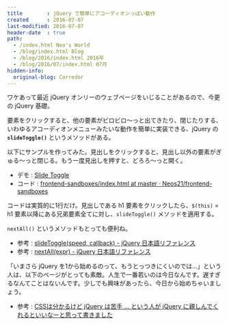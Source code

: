 ```yaml
---
title        : jQuery で簡単にアコーディオンっぽい動作
created      : 2016-07-07
last-modified: 2016-07-07
header-date  : true
path:
  - /index.html Neo's World
  - /blog/index.html Blog
  - /blog/2016/index.html 2016年
  - /blog/2016/07/index.html 07月
hidden-info:
  original-blog: Corredor
---
```


ワケあって最近 jQuery オンリーのウェブページをいじることがあるので、今更の jQuery 基礎。

要素をクリックすると、他の要素がビロビロ～っと出てきたり、閉じたりする、いわゆるアコーディオンメニューみたいな動作を簡単に実装できる、jQuery の **`slideToggle()`** というメソッドがある。

以下にサンプルを作ってみた。見出しをクリックすると、見出し以外の要素がぎゅる～っと閉じる。もう一度見出しを押すと、どろろ～っと開く。

- デモ : [Slide Toggle](https://neos21.github.io/frontend-sandboxes/slide-toggle/index.html)
- コード : [frontend-sandboxes/index.html at master · Neos21/frontend-sandboxes](https://github.com/neos21/frontend-sandboxes/blob/master/slide-toggle/index.html)

コードは実質的に1行だけ。見出しである h1 要素をクリックしたら、`$(this)` = h1 要素以降にある兄弟要素全てに対し、`slideToggle()` メソッドを適用する。

`nextAll()` というメソッドもとっても便利ね。

- 参考 : [slideToggle(speed, callback) - jQuery 日本語リファレンス](http://semooh.jp/jquery/api/effects/slideToggle/[speed],+[callback]/)
- 参考 : [nextAll(expr) - jQuery 日本語リファレンス](http://semooh.jp/jquery/api/traversing/nextAll/[expr]/)

「いまさら jQuery を1から始めるのって、もうとっつきにくいのでは…」という人は、以下のページがとっても素敵。人生で一番若いのは今日なんです。遅すぎるなんてことはないんです。少しでも興味があったら、今日から始めちゃいましょう。

- 参考 : [CSSは分かるけど jQuery は苦手 … という人が jQuery に親しんでくれるといいなーと思って書きました](http://webdesignrecipes.com/jquery-beginners-guide-for-web-design/)
